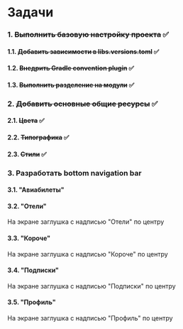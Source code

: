 # Задачи
### 1. ~~Выполнить базовую настройку проекта~~ ✅
#### 1.1. ~~Добавить зависимости в libs.versions.toml~~ ✅
#### 1.2. ~~Внедрить Gradle convention plugin~~ ✅
#### 1.3. ~~Выполнить разделение на модули~~ ✅
### 2. ~~Добавить основные общие ресурсы~~ ✅
#### 2.1. ~~Цвета~~ ✅
#### 2.2. ~~Типографика~~ ✅
#### 2.3. ~~Стили~~ ✅
### 3. Разработать bottom navigation bar
#### 3.1. "Авиабилеты"
#### 3.2. "Отели"
На экране заглушка с надписью "Отели" по центру
#### 3.3. "Короче"
На экране заглушка с надписью "Короче" по центру
#### 3.4. "Подписки"
На экране заглушка с надписью "Подписки" по центру
#### 3.5. "Профиль"
На экране заглушка с надписью "Профиль" по центру

